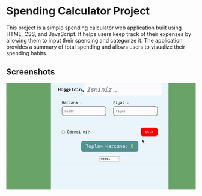 # Spending Calculator Project

This project is a simple spending calculator web application built using HTML, CSS, and JavaScript. It helps users keep track of their expenses by allowing them to input their spending and categorize it. The application provides a summary of total spending and allows users to visualize their spending habits.
## Screenshots

![Spending Calculator Project](calculator-music-added-ezgif.com-video-to-gif-converter.gif)
